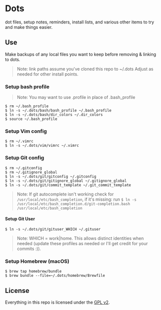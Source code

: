 # Dots

dot files, setup notes, reminders, install lists, and various other items to try and make things easier.


## Use

Make backups of any local files you want to keep before removing & linking to dots.

> Note: link paths assume you've cloned this repo to ~/.dots Adjust as needed for other install points. 


### Setup bash profile
> Note: You may want to use .profile in place of .bash_profile

```
$ rm ~/.bash_profile
$ ln -s ~/.dots/bash/bash_profile ~/.bash_profile
$ ln -s ~/.dots/bash/dir_colors ~/.dir_colors
$ source ~/.bash_profile
```

### Setup Vim config
```
$ rm ~/.vimrc
$ ln -s ~/.dots/vim/vimrc ~/.vimrc
```

### Setup Git config
```
$ rm ~/.gitconfig
$ rm ~/.gitignore_global
$ ln -s ~/.dots/git/gitconfig ~/.gitconfig
$ ln -s ~/.dots/git/gitignore_global ~/.gitignore_global
$ ln -s ~/.dots/git/commit_template ~/.git_commit_template
```

> Note: If git autocomplete isn't working check for `/usr/local/etc/bash_completion`, if it's missing: run ```$ ln -s /usr/local/etc/bash_completion.d/git-completion.bash /usr/local/etc/bash_completion```

#### Setup Git User
```
$ ln -s ~/.dots/git/gituser_WHICH ~/.gituser
```
> Note: WHICH = work|home. This allows distinct identities when needed (update these profiles as needed or I'll get credit for your commits :)).

### Setup Homebrew (macOS)
```
$ brew tap homebrew/bundle
$ brew bundle --file=~/.dots/homebrew/Brewfile
```

## License
Everything in this repo is licensed under the [GPL v2](https://www.gnu.org/licenses/old-licenses/gpl-2.0.en.html).